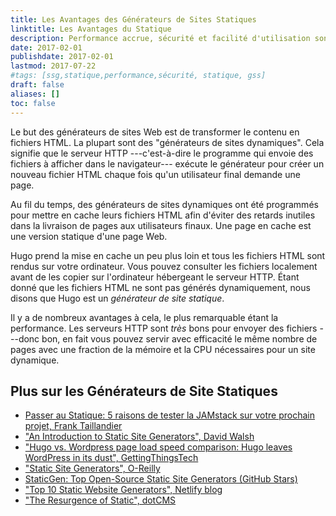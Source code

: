 ```yaml
---
title: Les Avantages des Générateurs de Sites Statiques
linktitle: Les Avantages du Statique
description: Performance accrue, sécurité et facilité d'utilisation sont juste quelques-unes des raisons pour lesquelles les générateurs de site statique sont si tentants.
date: 2017-02-01
publishdate: 2017-02-01
lastmod: 2017-07-22
#tags: [ssg,statique,performance,sécurité, statique, gss]
draft: false
aliases: []
toc: false
---
```

Le but des générateurs de sites Web est de transformer le contenu en fichiers HTML. La plupart sont des "générateurs de sites dynamiques". Cela signifie que le serveur HTTP ---c'est-à-dire le programme qui envoie des fichiers à afficher dans le navigateur--- exécute le générateur pour créer un nouveau fichier HTML chaque fois qu'un utilisateur final demande une page.

Au fil du temps, des générateurs de sites dynamiques ont été programmés pour mettre en cache leurs fichiers HTML afin d'éviter des retards inutiles dans la livraison de pages aux utilisateurs finaux. Une page en cache est une version statique d'une page Web.

Hugo prend la mise en cache un peu plus loin et tous les fichiers HTML sont rendus sur votre ordinateur. Vous pouvez consulter les fichiers localement avant de les copier sur l'ordinateur hébergeant le serveur HTTP. Étant donné que les fichiers HTML ne sont pas générés dynamiquement, nous disons que Hugo est un *générateur de site statique*.

Il y a de nombreux avantages à cela, le plus remarquable étant la performance. Les serveurs HTTP sont *très* bons pour envoyer des fichiers ---donc bon, en fait vous pouvez servir avec efficacité le même nombre de pages avec une fraction de la mémoire et la CPU nécessaires pour un site dynamique.

## Plus sur les Générateurs de Site Statiques
* [Passer au Statique: 5 raisons de tester la JAMstack sur votre prochain projet, Frank Taillandier](https://jamstatic.fr/2017/03/16/5-raisons-de-tester-la-jamstack/)
* ["An Introduction to Static Site Generators", David Walsh][]
* ["Hugo vs. Wordpress page load speed comparison: Hugo leaves WordPress in its dust", GettingThingsTech][hugovwordpress]
* ["Static Site Generators", O-Reilly][]
* [StaticGen: Top Open-Source Static Site Generators (GitHub Stars)][]
* ["Top 10 Static Website Generators", Netlify blog][]
* ["The Resurgence of Static", dotCMS][dotcms]


["An Introduction to Static Site Generators", David Walsh]: https://davidwalsh.name/introduction-static-site-generators
["Static Site Generators", O-Reilly]: /documents/oreilly-static-site-generators.pdf
["Top 10 Static Website Generators", Netlify blog]: https://www.netlify.com/blog/2016/05/02/top-ten-static-website-generators/
[hugovwordpress]: https://gettingthingstech.com/hugo-vs.-wordpress-page-load-speed-comparison-hugo-leaves-wordpress-in-its-dust/
[StaticGen: Top Open-Source Static Site Generators (GitHub Stars)]: https://www.staticgen.com/
[dotcms]: https://dotcms.com/blog/post/the-resurgence-of-static
